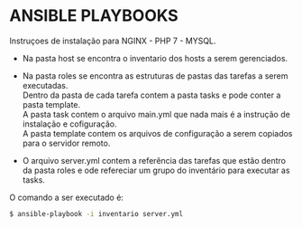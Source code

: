 # ANSIBLE PLAYBOOKS

Instruçoes de instalação para NGINX - PHP 7 - MYSQL.

* Na pasta host se encontra o inventario dos hosts a serem gerenciados.

* Na pasta roles se encontra as estruturas de pastas das tarefas a serem executadas.<br>
  Dentro da pasta de cada tarefa contem a pasta tasks e pode conter a pasta template.<br>
  A pasta task contem o arquivo main.yml que nada mais é a instrução de instalação e cofiguração.<br>
  A pasta template contem os arquivos de configuração a serem copiados para o servidor remoto.
 
* O arquivo server.yml contem a referência das tarefas que estão dentro da pasta roles e ode refereciar um grupo do inventário para executar as tasks.

O comando a ser executado é:

```sh
$ ansible-playbook -i inventario server.yml
```
